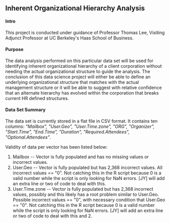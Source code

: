 Inherent Organizational Hierarchy Analysis
-------------------------------

#### Intro
This project is conducted under guidance of Professor Thomas Lee, Visiting Adjunct Professor at UC Berkeley's Haas School of Business.  

#### Purpose
The data analysis performed on this particular data set will be used for identifying inherent organizational hierarchy of a client corporation without needing the actual organizational structure to guide the analysis.  The conclusion of this data science project will either be able to define an underlying organizational structure that matches with the actual management structure or it will be able to suggest with relative confidence that an alternate hierarchy has evolved within the corporation that breaks current HR defined structures.    

#### Data Set Summary
The data set is currently stored in a flat file in CSV format.  It contains ten columns: *"Mailbox", "User.Geo", "User.Time.zone", "ORG", "Organizer", "Start.Time", "End.Time", "Duration", "Required.Attendees", "Optional.Attendees"*. 

Validity of data per vector has been listed below:
1. Mailbox -- Vector is fully populated and has no missing values or incorrect values.
2. User.Geo -- Vector is fully populated but has 2,368 incorrect values.  All incorrect values == "0".  Not catching this in the R script because 0 is a valid number while the script is only looking for NaN errors.  [JY] will add an extra line or two of code to deal with this.
3. User.Time.zone -- Vector is fully populated but has 2,368 incorrect values, possibly and this likely has a root problem similar to User.Geo.  Possible incorrect values == "0", with necessary condition that User.Geo == "0".  Not catching this in the R script because 0 is a valid number while the script is only looking for NaN errors.  [JY] will add an extra line or two of code to deal with this and 2.
